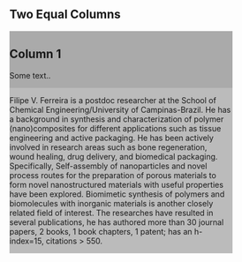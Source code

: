 <head>
<meta name="viewport" content="width=device-width, initial-scale=1">
<style>
* {
  box-sizing: border-box;
}

/* Create two equal columns that floats next to each other */
.column {
  float: left;
  width: 50%;
  padding: 10px;
  height: 300px; /* Should be removed. Only for demonstration */
}

/* Clear floats after the columns */
.row:after {
  content: "";
  display: table;
  clear: both;
}
</style>
</head>
<body>

<h2>Two Equal Columns</h2>

<div class="row">
  <div class="column" style="background-color:#aaa;">
    <h2>Column 1</h2>
    <p>Some text..</p>
  </div>
  <div class="column" style="background-color:#bbb;">
    <p>Filipe V. Ferreira is a postdoc researcher at the School of Chemical Engineering/University of Campinas-Brazil. He has a background in synthesis and characterization of polymer (nano)composites for different applications such as tissue engineering and active packaging. He has been actively involved in research areas such as bone regeneration, wound healing, drug delivery, and biomedical packaging. Specifically, Self-assembly of nanoparticles and novel process routes for the preparation of porous materials to form novel nanostructured materials with useful properties have been explored. Biomimetic synthesis of polymers and biomolecules with inorganic materials is another closely related field of interest. The researches have resulted in several publications, he has authored more than 30 journal papers, 2 books, 1 book chapters, 1 patent; has an h-index=15, citations > 550.</p>
  </div>
</div>

</body>
